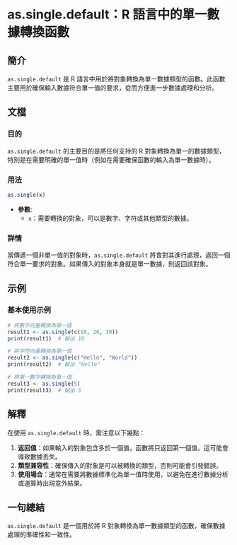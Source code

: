 <!--
Meta Description: # as.single.default：R 語言中的單一數據轉換函數 ## 簡介 `as.single.default` 是 R 語言中用於將對象轉換為單一數據類型的函數。此函數主要用於確保輸入數據符合單一值的要求，從而方便進一步數據處理和分析。 ## 文檔 ### 目的 `as.single.de...
Meta Keywords: single, default, print, result1, result2
-->

# as.single.default：R 語言中的單一數據轉換函數

## 簡介
`as.single.default` 是 R 語言中用於將對象轉換為單一數據類型的函數。此函數主要用於確保輸入數據符合單一值的要求，從而方便進一步數據處理和分析。

## 文檔
### 目的
`as.single.default` 的主要目的是將任何支持的 R 對象轉換為單一的數據類型，特別是在需要明確的單一值時（例如在需要確保函數的輸入為單一數據時）。

### 用法
```R
as.single(x)
```
- **參數**:
  - `x`：需要轉換的對象，可以是數字、字符或其他類型的數據。

### 詳情
當傳遞一個非單一值的對象時，`as.single.default` 將會對其進行處理，返回一個符合單一要求的對象。如果傳入的對象本身就是單一數據，則返回該對象。

## 示例
### 基本使用示例
```R
# 將數字向量轉換為單一值
result1 <- as.single(c(10, 20, 30))
print(result1)  # 輸出 10

# 將字符向量轉換為單一值
result2 <- as.single(c("Hello", "World"))
print(result2)  # 輸出 "Hello"

# 將單一數字轉換為單一值
result3 <- as.single(5)
print(result3)  # 輸出 5
```

## 解釋
在使用 `as.single.default` 時，需注意以下幾點：
1. **返回值**：如果輸入的對象包含多於一個值，函數將只返回第一個值，這可能會導致數據丟失。
2. **類型兼容性**：確保傳入的對象是可以被轉換的類型，否則可能會引發錯誤。
3. **使用場合**：通常在需要將數據標準化為單一值時使用，以避免在進行數據分析或運算時出現意外結果。

## 一句總結
`as.single.default` 是一個用於將 R 對象轉換為單一數據類型的函數，確保數據處理的準確性和一致性。